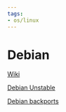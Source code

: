 ```yaml
---
tags:
- os/linux
---
```

# Debian

[Wiki](https://wiki.debian.org/)

[Debian Unstable](https://wiki.debian.org/DebianUnstable)

[Debian backports](https://backports.debian.org/)